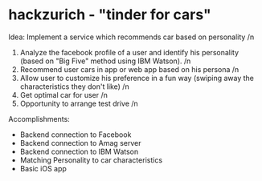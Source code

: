 # hackzurich - "tinder for cars"

Idea: Implement a service which recommends car based on personality /n
1. Analyze the facebook profile of a user and identify his personality (based on "Big Five" method using IBM Watson). /n
2. Recommend user cars in app or web app based on his persona /n
3. Allow user to customize his preference in a fun way (swiping away the characteristics they don't like) /n
4. Get optimal car for user /n
5. Opportunity to arrange test drive /n

Accomplishments:
- Backend connection to Facebook
- Backend connection to Amag server
- Backend connection to IBM Watson
- Matching Personality to car characteristics
- Basic iOS app

